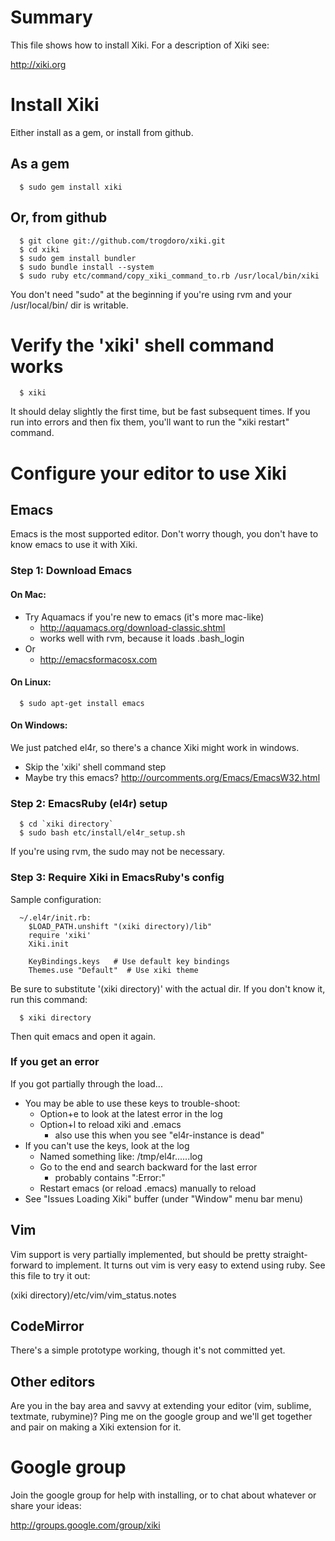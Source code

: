 # Summary

This file shows how to install Xiki.  For a description of Xiki see:

http://xiki.org

# Install Xiki

Either install as a gem, or install from github.

## As a gem

      $ sudo gem install xiki

## Or, from github

      $ git clone git://github.com/trogdoro/xiki.git
      $ cd xiki
      $ sudo gem install bundler
      $ sudo bundle install --system
      $ sudo ruby etc/command/copy_xiki_command_to.rb /usr/local/bin/xiki

You don't need "sudo" at the beginning if you're using rvm and your
/usr/local/bin/ dir is writable.

# Verify the 'xiki' shell command works

      $ xiki

It should delay slightly the first time, but be fast subsequent
times.  If you run into errors and then fix them, you'll want to
run the "xiki restart" command.

# Configure your editor to use Xiki

## Emacs

Emacs is the most supported editor.  Don't worry though, you don't
have to know emacs to use it with Xiki.

### Step 1: Download Emacs

#### On Mac:

- Try Aquamacs if you're new to emacs (it's more mac-like)
   - http://aquamacs.org/download-classic.shtml
   - works well with rvm, because it loads .bash_login
- Or
   - http://emacsformacosx.com

#### On Linux:

      $ sudo apt-get install emacs

#### On Windows:

We just patched el4r, so there's a chance Xiki might work in windows.

- Skip the 'xiki' shell command step
- Maybe try this emacs? http://ourcomments.org/Emacs/EmacsW32.html

### Step 2: EmacsRuby (el4r) setup

      $ cd `xiki directory`
      $ sudo bash etc/install/el4r_setup.sh

If you're using rvm, the sudo may not be necessary.

### Step 3: Require Xiki in EmacsRuby's config
Sample configuration:

      ~/.el4r/init.rb:
        $LOAD_PATH.unshift "(xiki directory)/lib"
        require 'xiki'
        Xiki.init

        KeyBindings.keys   # Use default key bindings
        Themes.use "Default"  # Use xiki theme

Be sure to substitute '(xiki directory)' with the actual dir.  If you
don't know it, run this command:

      $ xiki directory

Then quit emacs and open it again.

### If you get an error

If you got partially through the load...

- You may be able to use these keys to trouble-shoot:
   - Option+e to look at the latest error in the log
   - Option+l to reload xiki and .emacs
      - also use this when you see "el4r-instance is dead"
- If you can't use the keys, look at the log
   - Named something like: /tmp/el4r......log
   - Go to the end and search backward for the last error
      - probably contains ":Error:"
   - Restart emacs (or reload .emacs) manually to reload
- See "Issues Loading Xiki" buffer (under "Window" menu bar menu)

## Vim

Vim support is very partially implemented, but should be pretty
straight-forward to implement.  It turns out vim is very easy to
extend using ruby.  See this file to try it out:

(xiki directory)/etc/vim/vim_status.notes

## CodeMirror

There's a simple prototype working, though it's not committed yet.

## Other editors

Are you in the bay area and savvy at extending your editor (vim,
sublime, textmate, rubymine)?  Ping me on the google group and
we'll get together and pair on making a Xiki extension for it.

# Google group

Join the google group for help with installing, or to chat about
whatever or share your ideas:

http://groups.google.com/group/xiki

